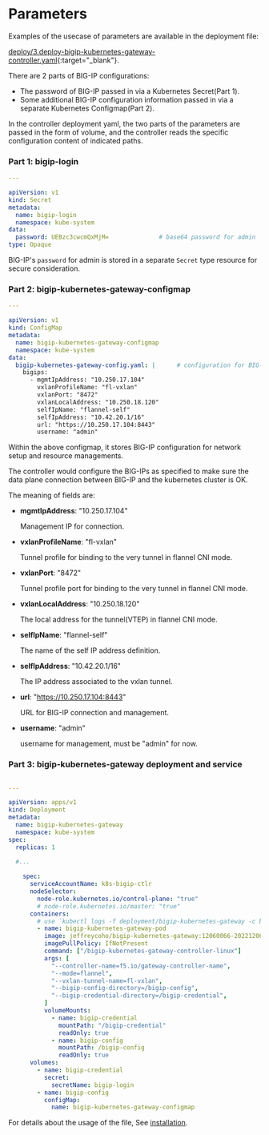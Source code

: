 # Parameters

Examples of the usecase of parameters are available in the deployment file:

[deploy/3.deploy-bigip-kubernetes-gateway-controller.yaml](https://github.com/f5devcentral/bigip-kubernetes-gateway/blob/master/deploy/3.deploy-bigip-kubernetes-gateway-controller.yaml){:target="_blank"}.

There are 2 parts of BIG-IP configurations:

* The password of BIG-IP passed in via a Kubernetes Secret(Part 1).
* Some additional BIG-IP configuration information passed in via a separate Kubernetes Configmap(Part 2).

In the controller deployment yaml, the two parts of the parameters are passed in the form of volume, and the controller reads the specific configuration content of indicated paths.

### Part 1: bigip-login

```yaml
---

apiVersion: v1
kind: Secret
metadata:
  name: bigip-login
  namespace: kube-system
data:
  password: UEBzc3cwcmQxMjM=              # base64 password for admin
type: Opaque

```

BIG-IP's `password` for admin is stored in a separate `Secret` type resource for secure consideration.

### Part 2: bigip-kubernetes-gateway-configmap

```yaml
---

apiVersion: v1
kind: ConfigMap
metadata:
  name: bigip-kubernetes-gateway-configmap
  namespace: kube-system
data:
  bigip-kubernetes-gateway-config.yaml: |      # configuration for BIG-IP setup
    bigips:
      - mgmtIpAddress: "10.250.17.104"
        vxlanProfileName: "fl-vxlan"
        vxlanPort: "8472"
        vxlanLocalAddress: "10.250.18.120"
        selfIpName: "flannel-self"
        selfIpAddress: "10.42.20.1/16"
        url: "https://10.250.17.104:8443"
        username: "admin"


```

Within the above configmap, it stores BIG-IP configuration for network setup and resource managements. 

The controller would configure the BIG-IPs as specified to make sure the data plane connection between BIG-IP and the kubernetes cluster is OK. 

The meaning of fields are:

* **mgmtIpAddress**: "10.250.17.104"

  Management IP for connection.

* **vxlanProfileName**: "fl-vxlan"

  Tunnel profile for binding to the very tunnel in flannel CNI mode.

* **vxlanPort**: "8472"

  Tunnel profile port for binding to the very tunnel in flannel CNI mode.

* **vxlanLocalAddress**: "10.250.18.120"

  The local address for the tunnel(VTEP) in flannel CNI mode.

* **selfIpName**: "flannel-self"

  The name of the self IP address definition.

* **selfIpAddress**: "10.42.20.1/16"

  The IP address associated to the vxlan tunnel.

* **url**: "https://10.250.17.104:8443"

  URL for BIG-IP connection and management.

* **username**: "admin"

  username for management, must be "admin" for now.

### Part 3: bigip-kubernetes-gateway deployment and service

```yaml

---

apiVersion: apps/v1
kind: Deployment
metadata:
  name: bigip-kubernetes-gateway
  namespace: kube-system
spec:
  replicas: 1
  
  #...

    spec:
      serviceAccountName: k8s-bigip-ctlr
      nodeSelector:
        node-role.kubernetes.io/control-plane: "true"
        # node-role.kubernetes.io/master: "true"
      containers:
        # use `kubectl logs -f deployment/bigip-kubernetes-gateway -c bigip-kubernetes-gateway-pod -n kube-system` for tracing.
        - name: bigip-kubernetes-gateway-pod
          image: jeffreycoho/bigip-kubernetes-gateway:12060066-20221206-153736
          imagePullPolicy: IfNotPresent
          command: ["/bigip-kubernetes-gateway-controller-linux"]
          args: [
            "--controller-name=f5.io/gateway-controller-name",
            "--mode=flannel",
            "--vxlan-tunnel-name=fl-vxlan",
            "--bigip-config-directory=/bigip-config",
            "--bigip-credential-directory=/bigip-credential",
          ]
          volumeMounts:
            - name: bigip-credential
              mountPath: "/bigip-credential"
              readOnly: true
            - name: bigip-config
              mountPath: /bigip-config
              readOnly: true
      volumes:
        - name: bigip-credential
          secret:
            secretName: bigip-login
        - name: bigip-config
          configMap:
            name: bigip-kubernetes-gateway-configmap

```

For details about the usage of the file, See [installation](../quick-start/installation.md).
